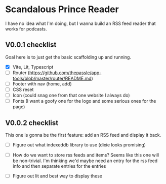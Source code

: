 # Scandalous Prince Reader

I have no idea what I'm doing, but I wanna build an RSS feed reader that works
for podcasts.

## V0.0.1 checklist

Goal here is to just get the basic scaffolding up and running.

- [x] Vite, Lit, Typescript
- [ ] Router (https://github.com/thepassle/app-tools/blob/master/router/README.md)
- [ ] Footer with nav (home, add)
- [ ] CSS reset
- [ ] Icon (could snag one from that one website I always do)
- [ ] Fonts (I want a goofy one for the logo and some serious ones for the page)

## V0.0.2 checklist

This one is gonna be the first feature: add an RSS feed and display it back.

- [ ] Figure out what indexeddb library to use (dixie looks promising)
- [ ] How do we want to store rss feeds and items? Seems like this one will be
  non-trivial. I'm thinking we'd maybe need an entry for the rss feed info and
  then separate entries for the entries
- [ ] Figure out lit and best way to display these

